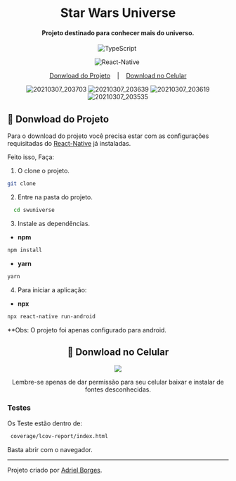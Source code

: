 <h1 align="center"> Star Wars Universe </h1>
<h4 align="center">
  Projeto destinado para conhecer mais do universo.
</h4>

<div align="center">

![TypeScript](https://img.shields.io/badge/-TypeScript-007ACC?style=flat&logoColor=fff&logo=typescript)&nbsp;

![React-Native](https://img.shields.io/badge/-React_Native-0488B0?style=flat&logoColor=fff&logo=react)&nbsp;
</div>

<p align="center">
  <a href="#memo-donwload-do-projeto">Donwload do Projeto</a>
  &nbsp;&nbsp;&nbsp;|&nbsp;&nbsp;&nbsp;
  <a href="#iphone-donwload-no-celular">Download no Celular</a>
</p>

<div  align="center" >

![20210307_203703](https://user-images.githubusercontent.com/47395305/110259443-572f6080-7f86-11eb-86d0-a45fa5207a58.jpg)
![20210307_203639](https://user-images.githubusercontent.com/47395305/110259442-572f6080-7f86-11eb-83d2-7a946d6fa2de.jpg)
![20210307_203619](https://user-images.githubusercontent.com/47395305/110259440-55fe3380-7f86-11eb-9f75-73c2c63e5d37.jpg)
![20210307_203535](https://user-images.githubusercontent.com/47395305/110259445-57c7f700-7f86-11eb-8d33-fb11caf44ba5.jpg)

</div>

## :memo: Donwload do Projeto
  Para o download do projeto você precisa estar com as configurações requisitadas do <a href="https://reactnative.dev/docs/environment-setup">React-Native</a> já instaladas.

  Feito isso, Faça:

1. O clone o projeto.

```bash
git clone
```
2. Entre na pasta do projeto.

```bash
  cd swuniverse
```
3. Instale as dependências.

* **npm**
```bash
npm install
```
* **yarn**
```bash
yarn
```
4. Para iniciar a aplicação:
* **npx**
```bash
npx react-native run-android
```

**Obs: O projeto foi apenas configurado para android.

<div align="center">

 ## :iphone: Donwload no Celular

<img  align="center" src="https://user-images.githubusercontent.com/47395305/107876741-8b8f8f80-6ea6-11eb-9610-531f4957758f.png"/>

Lembre-se apenas de dar permissão para seu celular baixar e instalar de fontes desconhecidas.

</div>


<div>

 ### Testes

 Os Teste estão dentro de:

````bash
 coverage/lcov-report/index.html
````

Basta abrir com o navegador.

</div>


---
Projeto criado por <a href="https://www.linkedin.com/in/adriel-borgesti" >Adriel Borges</a>.

